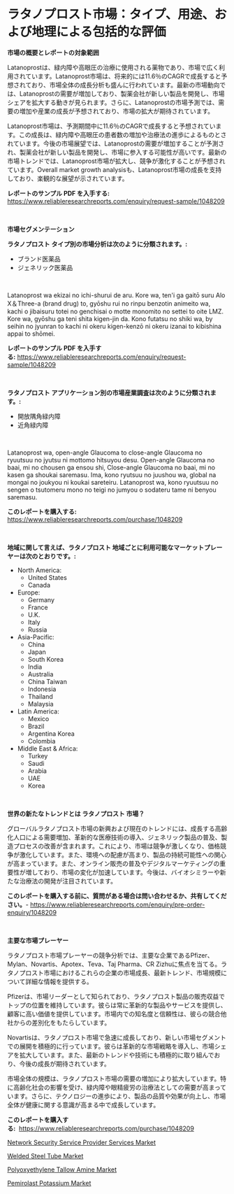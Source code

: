 <p><h1>ラタノプロスト市場：タイプ、用途、および地理による包括的な評価</h1></p><p><strong>市場の概要とレポートの対象範囲</strong></p>
<p><p>Latanoprostは、緑内障や高眼圧の治療に使用される薬物であり、市場で広く利用されています。Latanoprost市場は、将来的には11.6％のCAGRで成長すると予想されており、市場全体の成長分析も盛んに行われています。最新の市場動向では、Latanoprostの需要が増加しており、製薬会社が新しい製品を開発し、市場シェアを拡大する動きが見られます。さらに、Latanoprostの市場予測では、需要の増加や産業の成長が予想されており、市場の拡大が期待されています。</p><p>Latanoprost市場は、予測期間中に11.6％のCAGRで成長すると予想されています。この成長は、緑内障や高眼圧の患者数の増加や治療法の進歩によるものとされています。今後の市場展望では、Latanoprostの需要が増加することが予測され、製薬会社が新しい製品を開発し、市場に参入する可能性が高いです。最新の市場トレンドでは、Latanoprost市場が拡大し、競争が激化することが予想されています。Overall market growth analysisも、Latanoprost市場の成長を支持しており、楽観的な展望が示されています。</p></p>
<p><strong>レポートのサンプル PDF を入手する:</strong> <a href="https://www.reliableresearchreports.com/enquiry/request-sample/1048209">https://www.reliableresearchreports.com/enquiry/request-sample/1048209</a></p>
<p>&nbsp;</p>
<p><strong>市場セグメンテーション</strong></p>
<p><strong>ラタノプロスト タイプ別の市場分析は次のように分類されます。:</strong></p>
<p><ul><li>ブランド医薬品</li><li>ジェネリック医薬品</li></ul></p>
<p>&nbsp;</p>
<p><p>Latanoprost wa ekizai no ichi-shurui de aru. Kore wa, ten'i ga gaitō suru Alo X＆Three-a (brand drug) to, gyōshu rui no rinpu benzotin animeito wa, kachi o jibaisuru totei no genchisai o motte monomito no settei to oite LMZ. Kore wa, gyōshu ga teni shita kigen-jin da. Kono futatsu no shiki wa, by seihin no jyunran to kachi ni okeru kigen-kenzō ni okeru izanai to kibishina appai to shōmei.</p></p>
<p><strong>レポートのサンプル PDF を入手する:</strong>&nbsp;<a href="https://www.reliableresearchreports.com/enquiry/request-sample/1048209">https://www.reliableresearchreports.com/enquiry/request-sample/1048209</a></p>
<p>&nbsp;</p>
<p><strong> ラタノプロスト アプリケーション別の市場産業調査は次のように分類されます。:</strong></p>
<p><ul><li>開放隅角緑内障</li><li>近角緑内障</li></ul></p>
<p>&nbsp;</p>
<p><p>Latanoprost wa, open-angle Glaucoma to close-angle Glaucoma no ryuutsuu no jyutsu ni mottomo hitsuyou desu. Open-angle Glaucoma no baai, mi no chousen ga ensou shi, Close-angle Glaucoma no baai, mi no kasen ga shoukai saremasu. Ima, kono ryutsuu no juushou wa, global na mongai no joukyou ni koukai sareteiru. Latanoprost wa, kono ryuutsuu no sengen o tsutomeru mono no teigi no jumyou o sodateru tame ni benyou saremasu.</p></p>
<p><strong>このレポートを購入する:</strong>&nbsp; <a href="https://www.reliableresearchreports.com/purchase/1048209">https://www.reliableresearchreports.com/purchase/1048209</a></p>
<p>&nbsp;</p>
<p><strong>地域に関して言えば、ラタノプロスト 地域ごとに利用可能なマーケットプレーヤーは次のとおりです。:</strong></p>
<p><ul>
    <li>
        North America:
        <ul>
            <li>United States</li>
            <li>Canada</li>
        </ul>
    </li>
    <li>
        Europe:
        <ul>
            <li>Germany</li>
            <li>France</li>
            <li>U.K.</li>
            <li>Italy</li>
            <li>Russia</li>
        </ul>
    </li>
    <li>
        Asia-Pacific:
        <ul>
            <li>China</li>
            <li>Japan</li>
            <li>South Korea</li>
            <li>India</li>
            <li>Australia</li>
            <li>China Taiwan</li>
            <li>Indonesia</li>
            <li>Thailand</li>
            <li>Malaysia</li>
        </ul>
    </li>
    <li>
        Latin America:
        <ul>
            <li>Mexico</li>
            <li>Brazil</li>
            <li>Argentina Korea</li>
            <li>Colombia</li>
        </ul>
    </li>
    <li>
        Middle East & Africa:
        <ul>
            <li>Turkey</li>
            <li>Saudi</li>
            <li>Arabia</li>
            <li>UAE</li>
            <li>Korea</li>
        </ul>
    </li>
    </ul></p>
<p>&nbsp;</p>
<p><strong>世界の新たなトレンドとは ラタノプロスト 市場？</strong></p>
<p><p>グローバルラタノプロスト市場の新興および現在のトレンドには、成長する高齢化人口による需要増加、革新的な医療技術の導入、ジェネリック製品の普及、製造プロセスの改善が含まれます。これにより、市場は競争が激しくなり、価格競争が激化しています。また、環境への配慮が高まり、製品の持続可能性への関心が高まっています。また、オンライン販売の普及やデジタルマーケティングの重要性が増しており、市場の変化が加速しています。今後は、バイオシミラーや新たな治療法の開発が注目されています。</p></p>
<p><strong>このレポートを購入する前に、質問がある場合は問い合わせるか、共有してください。</strong>- <a href="https://www.reliableresearchreports.com/enquiry/pre-order-enquiry/1048209">https://www.reliableresearchreports.com/enquiry/pre-order-enquiry/1048209</a></p>
<p>&nbsp;</p>
<p><strong>主要な市場プレーヤー</strong></p>
<p><p>ラタノプロスト市場プレーヤーの競争分析では、主要な企業であるPfizer、Mylan、Novartis、Apotex、Teva、Taj Pharma、CR Zizhuに焦点を当てる。ラタノプロスト市場におけるこれらの企業の市場成長、最新トレンド、市場規模について詳細な情報を提供する。</p><p>Pfizerは、市場リーダーとして知られており、ラタノプロスト製品の販売収益でトップの位置を維持しています。彼らは常に革新的な製品やサービスを提供し、顧客に高い価値を提供しています。市場内での知名度と信頼性は、彼らの競合他社からの差別化をもたらしています。</p><p>Novartisは、ラタノプロスト市場で急速に成長しており、新しい市場セグメントでの展開を積極的に行っています。彼らは革新的な市場戦略を導入し、市場シェアを拡大しています。また、最新のトレンドや技術にも積極的に取り組んでおり、今後の成長が期待されています。</p><p>市場全体の規模は、ラタノプロスト市場の需要の増加により拡大しています。特に高齢化社会の影響を受け、緑内障や眼精疲労の治療法としての需要が高まっています。さらに、テクノロジーの進歩により、製品の品質や効果が向上し、市場全体が健康に関する意識が高まる中で成長しています。</p></p>
<p><strong>このレポートを購入する:</strong>&nbsp;&nbsp;<a href="https://www.reliableresearchreports.com/purchase/1048209">https://www.reliableresearchreports.com/purchase/1048209</a></p>
<p><p><a href="https://view.publitas.com/reportprime-1/network-security-service-provider-services-market-analysis-and-market-size-global-industry-overview-market-segmentation-and-forecast-2023-to-2030/">Network Security Service Provider Services Market</a></p><p><a href="https://github.com/luckyshygirl/Market-Research-Report-List-3/blob/main/welded-steel-tube-market.md">Welded Steel Tube Market</a></p><p><a href="https://github.com/markusgodoy/Market-Research-Report-List-2/blob/main/polyoxyethylene-tallow-amine-market.md">Polyoxyethylene Tallow Amine Market</a></p><p><a href="https://shimmer-gardenia-37a.notion.site/Pemirolast-Potassium-Market-Size-Furnishes-Valuable-Information-Encompassing-Market-Share-Market-Tr-896987d2c2854e23922d4e44a3950e15">Pemirolast Potassium Market</a></p></p>